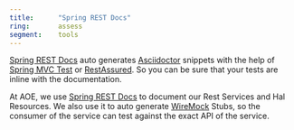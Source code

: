 ```yaml
---
title:      "Spring REST Docs"
ring:       assess
segment:    tools
---
```


[Spring REST Docs](https://projects.spring.io/spring-restdocs/) auto generates [Asciidoctor](http://asciidoctor.org/) snippets with the help of [Spring MVC Test](http://docs.spring.io/spring/docs/current/spring-framework-reference/htmlsingle#spring-mvc-test-framework) or [RestAssured](/tools/rest-assured/).
So you can be sure that your tests are inline with the documentation.

At AOE, we use [Spring REST Docs](https://projects.spring.io/spring-restdocs/) to document our Rest Services and Hal Resources.
We also use it to auto generate [WireMock](/tools/wiremock/) Stubs, so the consumer of the service can test against the exact API of the service.
